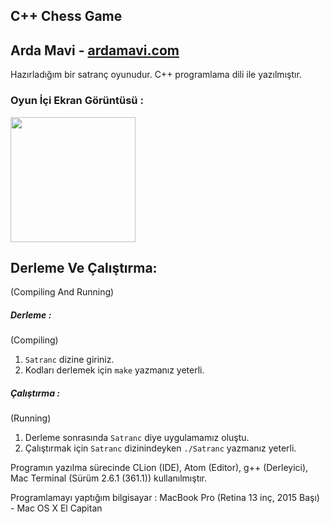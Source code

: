 ## C++ Chess Game
## Arda Mavi - [ardamavi.com](http://www.ardamavi.com/)

Hazırladığım bir satranç oyunudur.
C++ programlama dili ile yazılmıştır.

### Oyun İçi Ekran Görüntüsü :
<img src="http://i.hizliresim.com/1dR0mA.jpg" width="200">

## Derleme Ve Çalıştırma: <br />
(Compiling And Running)<br />
##### Derleme :
(Compiling)<br />
1. `Satranc` dizine giriniz. <br />
2. Kodları derlemek için `make` yazmanız yeterli.<br />

##### Çalıştırma :
(Running)<br />
1. Derleme sonrasında `Satranc` diye uygulamamız oluştu.<br />
2. Çalıştırmak için `Satranc` dizinindeyken `./Satranc` yazmanız yeterli.

Programın yazılma sürecinde CLion (IDE), Atom (Editor), g++ (Derleyici), Mac Terminal (Sürüm 2.6.1 (361.1)) kullanılmıştır.

Programlamayı yaptığım bilgisayar : MacBook Pro (Retina 13 inç, 2015 Başı) - Mac OS X El Capitan

